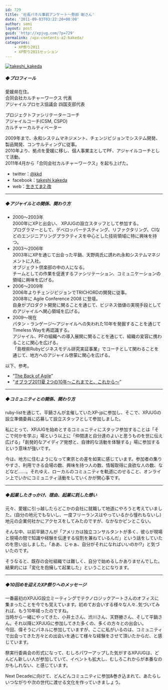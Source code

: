 ```yaml
---
id: 729
title: '社長パネル事前アンケート～懸田 剛さん'
date: '2011-09-03T03:22:20+00:00'
author: semi
layout: post
guid: 'http://xpjug.com/?p=729'
permalink: /xpx-contents-a2-kakeda/
categories:
    - XP祭り2011
    - XP祭り2011セッション
---
```


[![](http://xpjug.com/wp-content/uploads/2011/09/takeshi_kakeda-150x150.jpg "takeshi_kakeda")](http://xpjug.com/wp-content/uploads/2011/09/takeshi_kakeda.jpg)

##### ◆プロフィール

愛媛県在住。  
合同会社カルチャーワークス 代表  
アジャイルプロセス協議会 四国支部代表

プロジェクトファシリテーターコーチ  
アジャイルコーチ(CSM, CSPO)  
カルチャーカルティベーター

2009年まで、永和システムマネジメント、チェンジビジョンでシステム開発、製品開発、コンサルティングに従事。  
2010年より、拠点を愛媛に移し、個人事業主としてPF、アジャイルコーチとして活動。  
2011年4月から「合同会社カルチャーワークス」を起ち上げた。

- twitter：[@kkd](http://twitter.com/#!/kkd)
- facebook：[takeshi kakeda](http://www.facebook.com/takeshi.kakeda)
- web：[生きてま2 改](<http://giantech.jp/blog >)

---

##### ◆アジャイルとの関係、関わり方

- 2000〜2003年  
    2000年にXPと出会い、 XPJUGの設立スタッフとして参加する。  
    プログラマーとして、デベロッパーテスティング、リファクタリング、CIなどのエンジニアリングプラクティスを中心とした技術領域に特に興味を持つ。
- 2003〜2006年  
    2003年にXPを通じて出会った平鍋、天野両氏に誘われ永和システムマネジメントに入社。  
    オブジェクト倶楽部の中の人になる。  
    チームとしての作業を促進するファシリテーション、コミュニケーションの領域に興味を広げる。
- 2006〜2009年  
    2006年よりチェンジビジョンでTRICHORDの開発に従事。  
    2008年に Agile Conference 2008 に登壇。  
    自身がプロダクト開発に関ることを通じて、ビジネス価値の実現手段としてのアジャイルへ関心領域を広げる。
- 2009〜現在  
    パタン・ランゲージ〜アジャイルへの失われた10年を発掘することを通じてTimeless Wayを再認識する。  
    アジャイル、PFの組織への導入展開に関ることを通じて、組織の変容に携わることに関心を広げる。  
    「島根県Rubyビジネスモデル研究実証事業」でコーチとして関わることを通じて、地方へのアジャイル啓蒙に関心を広げる。

以下、参考。

- “[The Back of Agile](http://www.slideshare.net/kkd/the-back-of-agile)”
- “[オブラブ2011夏 2つの10年〜これまでと、これから〜](http://www.slideshare.net/kkd/oblove2011summer-decade)”

---

##### ◆コミュニティとの関係、関わり方

ruby-listを通じて、平鍋さんが主催していたXP-jpに参加し、そこで、XPJUGの設立準備委員に応募して設立スタッフとして参加しました。

私にとって、XPJUGを始めとするコミュニティにスタッフ参加することは「そこで何かを学ぶ」場という以上に「仲間達と自分達のよいと思うものを世に伝え広げる」「創発的なアイディア発想と、自律的な活動を体験する」場に参加するという意味が強いです。

今は、地方に住むようになって東京との差を如実に感じています。参加者の集りやすさ、利用できる会場の数、興味を持つ人の数、情報取得に貪欲な人の数、などなど……。それゆえ、ローカルのコミュニティを軌道にのせること、オンライン上でいかにコミュニティ活動をしていくかが関心事です。

---

##### ◆起業したきっかけ、理由、起業に託した想い

元々、愛媛に引っ越したらどこかの会社に就職して地道にやろうと考えていました。(自分の地元でもないし、一度フリーランスはやっているから憧れもないし)  
地元の企業何社かにアクセスをしてみたのですが、なかなかピンとこない。

そんな中、以前平鍋さんが「アメリカは独立コンサルタントが多く、彼らが現場と現場の間で知識や経験を伝達する役割を兼ねているんだ」という話をしていたのを思い出しました。「ああ、じゃぁ、自分がそれになればいいのか!?」と気づいたのです。

そうなると、既存の会社組織では難しく、自分で始めるしかありませんでした。結果的には「変化を抱擁して起業した」ということになります。

---

##### ◆10回めを迎えたXP祭りへのメッセージ

一番最初のXPJUG設立ミーティングでテクノロジックアートさんのオフィスに集まったことを今でも覚えています。初めてお会いする様々な人々..気づいてみれば、もう10年経ったのですね。  
当時から一緒にやってきた、小井土さん、渋川さん、天野勝さん、そして平鍋さん。それ以降にXPJUGに参加してきた多くの、多くの方々との出会い。  
今回、偉そうにパネルに参加していますが、ここに私がいるのは、コミュニティで出会ってきた方々との出会いを通じて様々な経験をさせて頂いたからだ、と感じています。

祭実行委員会の形式になって、むしろパワーアップした気がするXPJUGは、どんどん新しい人が参加していて、イベントも拡大し、むしろこれからが本番なのかもしれない、と感じています。

Next Decadeに向けて、どんどんコミュニティに参加&amp;巻き込まれて、あたらしいつながりや次の世代に渡せる文化を作っていきましょう。